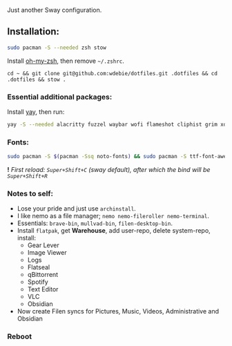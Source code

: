 Just another Sway configuration.

## Installation:
```bash
sudo pacman -S --needed zsh stow 
```

Install [oh-my-zsh](https://ohmyz.sh/), then remove `~/.zshrc`.

```
cd ~ && git clone git@github.com:wdebie/dotfiles.git .dotfiles && cd .dotfiles && stow .
```

### Essential additional packages:
Install [yay](https://github.com/Jguer/yay), then run:
```bash
yay -S --needed alacritty fuzzel waybar wofi flameshot cliphist grim xdg-utils swaync zsh polkit polkit-gnome xdg-desktop-portal xdg-desktop-portal-wlr xdg-desktop-portal-gtk playerctl wl-clipboard wl-clipboard-x11 file-roller
```

### Fonts:

```bash
sudo pacman -S $(pacman -Ssq noto-fonts) && sudo pacman -S ttf-font-awesome ttf-jetbrains-mono-nerd
```

**!** *First reload: `Super+Shift+C` (sway default), after which the bind will be `Super+Shift+R`*

### Notes to self:
- Lose your pride and just use `archinstall`.
- I like nemo as a file manager; `nemo nemo-fileroller nemo-terminal`. 
- Essentials: `brave-bin`, `mullvad-bin`, `filen-desktop-bin`.
- Install `flatpak`, get **Warehouse**, add user-repo, delete system-repo, install:
    - Gear Lever
    - Image Viewer
    - Logs
    - Flatseal
    - qBittorrent
    - Spotify
    - Text Editor
    - VLC
    - Obsidian
- Now create Filen syncs for Pictures, Music, Videos, Administrative and Obsidian

### Reboot
